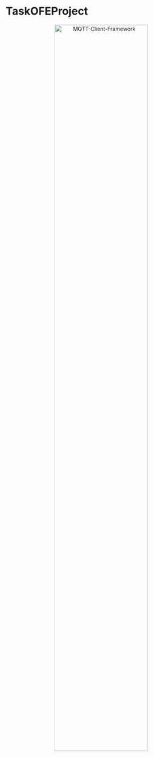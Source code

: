 # TaskOFEProject
<p align="center">
	<img src="Logo/logo.svg" width="70%" alt="MQTT-Client-Framework"/>
	<br/><br/>
</p> 
